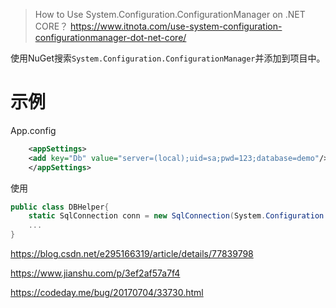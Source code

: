 >How to Use System.Configuration.ConfigurationManager on .NET CORE？
https://www.itnota.com/use-system-configuration-configurationmanager-dot-net-core/

使用NuGet搜索`System.Configuration.ConfigurationManager`并添加到项目中。

# 示例
App.config
```xml
	<appSettings>
    <add key="Db" value="server=(local);uid=sa;pwd=123;database=demo"/>
	</appSettings>
```
使用
```c#
public class DBHelper{
	static SqlConnection conn = new SqlConnection(System.Configuration.ConfigurationSettings.AppSettings["Db"]);
	...
}
```

https://blog.csdn.net/e295166319/article/details/77839798

https://www.jianshu.com/p/3ef2af57a7f4

https://codeday.me/bug/20170704/33730.html